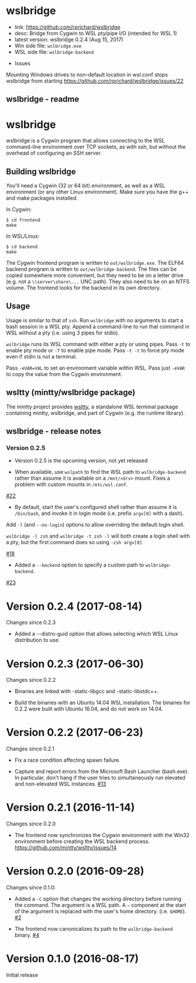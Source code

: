 # wslbridge

- link: https://github.com/rprichard/wslbridge
- desc: Bridge from Cygwin to WSL pty/pipe I/O (intended for WSL 1)
- latest version: wslbridge 0.2.4 (Aug 15, 2017)
- Win side file: `wslbridge.exe`
- WSL side file: `wslbridge-backend`


* Issues

Mounting Windows drives to non-default location in wsl.conf stops wslbridge from starting
https://github.com/rprichard/wslbridge/issues/22


## wslbridge - readme

# wslbridge

wslbridge is a Cygwin program that allows connecting to the WSL command-line
environment over TCP sockets, as with ssh, but without the overhead of
configuring an SSH server.

## Building wslbridge

You'll need a Cygwin (32 or 64 bit) environment, as well as a WSL environment
(or any other Linux environment).  Make sure you have the g++ and make packages
installed.

In Cygwin:

    $ cd frontend
    make

In WSL/Linux:

    $ cd backend
    make

The Cygwin frontend program is written to `out/wslbridge.exe`.  The ELF64
backend program is written to `out/wslbridge-backend`.  The files can be copied
somewhere more convenient, but they need to be on a letter drive (e.g. not a
`\\server\share\...` UNC path).  They also need to be on an NTFS volume.  The
frontend looks for the backend in its own directory.

## Usage

Usage is similar to that of `ssh`.  Run `wslbridge` with no arguments to start
a bash session in a WSL pty.  Append a command-line to run that command in WSL
without a pty (i.e. using 3 pipes for stdio).

`wslbridge` runs its WSL command with either a pty or using pipes.  Pass `-t`
to enable pty mode or `-T` to enable pipe mode.  Pass `-t -t` to force pty mode
even if stdin is not a terminal.

Pass `-eVAR=VAL` to set an environment variable within WSL.  Pass just `-eVAR`
to copy the value from the Cygwin environment.

## wsltty (mintty/wslbridge package)

The mintty project provides [wsltty](https://github.com/mintty/wsltty), a
standalone WSL terminal package containing mintty, wslbridge, and part of
Cygwin (e.g. the runtime library).


## wslbridge - release notes

### Version 0.2.5

* Version 0.2.5 is the upcoming version, not yet released

* When available, use `wslpath` to find the WSL path to `wslbridge-backend` rather than assume it is available on a `/mnt/<drv>` mount. Fixes a problem with custom mounts in `/etc/wsl.conf`.

[#22](https://github.com/rprichard/wslbridge/issues/22)

* By default, start the user's configured shell rather than assume it is `/bin/bash`, and invoke it in login mode (i.e. prefix `argv[0]` with a dash).

Add `-l` (and `--no-login`) options to allow overriding the default login shell.

`wslbridge -l zsh` and `wslbridge -t zsh -l` will both create a login shell with a pty, but the first command does so using `-zsh argv[0]`

[#18](https://github.com/rprichard/wslbridge/issues/18)

* Added a `--backend` option to specify a custom path to `wslbridge-backend`.

[#23](https://github.com/rprichard/wslbridge/issues/23)


# Version 0.2.4 (2017-08-14)

Changes since 0.2.3

 * Added a --distro-guid option that allows selecting which WSL Linux
   distribution to use.

# Version 0.2.3 (2017-06-30)

Changes since 0.2.2

 * Binaries are linked with -static-libgcc and -static-libstdc++.

 * Build the binaries with an Ubuntu 14.04 WSL installation.  The binaries
   for 0.2.2 were built with Ubuntu 16.04, and do not work on 14.04.

# Version 0.2.2 (2017-06-23)

Changes since 0.2.1

 * Fix a race condition affecting spawn failure.

 * Capture and report errors from the Microsoft Bash Launcher (bash.exe).
   In particular, don't hang if the user tries to simultaneously run elevated
   and non-elevated WSL instances.
   [#13](https://github.com/rprichard/wslbridge/issues/13)

# Version 0.2.1 (2016-11-14)

Changes since 0.2.0

 * The frontend now synchronizes the Cygwin environment with the Win32
   environment before creating the WSL backend process.
   https://github.com/mintty/wsltty/issues/14

# Version 0.2.0 (2016-09-28)

Changes since 0.1.0:

 * Added a `-C` option that changes the working directory before running the
   command.  The argument is a WSL path.  A `~` component at the start of the
   argument is replaced with the user's home directory.  (i.e. `$HOME`).
   [#2](https://github.com/rprichard/wslbridge/issues/2)

 * The frontend now canonicalizes its path to the `wslbridge-backend` binary.
   [#4](https://github.com/rprichard/wslbridge/issues/4)

# Version 0.1.0 (2016-08-17)

Initial release
